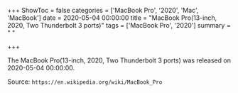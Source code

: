 +++
ShowToc = false
categories = ['MacBook Pro', '2020', 'Mac', 'MacBook']
date = 2020-05-04 00:00:00
title = "MacBook Pro(13-inch, 2020, Two Thunderbolt 3 ports)"
tags = ['MacBook Pro', '2020']
summary = " "

+++

The MacBook Pro(13-inch, 2020, Two Thunderbolt 3 ports) was released on 2020-05-04 00:00:00.

Source: `https://en.wikipedia.org/wiki/MacBook_Pro`


